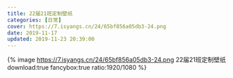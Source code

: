 ```yaml
---
title: 22届21班定制壁纸
categories: [日常]
cover: https://7.isyangs.cn/24/65bf856a05db3-24.png
date: 2019-11-17
updated: 2019-11-23 20:39:00
---
```


{% image https://7.isyangs.cn/24/65bf856a05db3-24.png 22届21班定制壁纸 download:true fancybox:true ratio:1920/1080 %}
